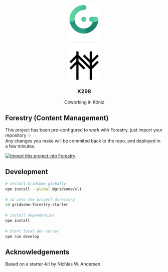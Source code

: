 <p align="center">
  <img src="static/gridsome-forestry.png" height="240">
  <h3 align="center">K298</h3>
  <p align="center">Coworking in Köniz<p>
</p>


## Forestry (Content Management)

This project has been pre-configured to work with Forestry, just import your repository ✨  
Any changes you make will be commited back to the repo, and deployed in a few minutes.

<p>
  <a href="https://app.forestry.io/quick-start?repo=itsnwa/gridsome-forestry-starter&amp;provider=github&amp;engine=vuepress" rel="nofollow"><img src="https://camo.githubusercontent.com/2455e97e4e989374a355fb0bea7ad364f2561c92/68747470733a2f2f6173736574732e666f7265737472792e696f2f696d706f72742d746f2d666f7265737472794b2e737667" alt="Import this project into Forestry" data-canonical-src="https://assets.forestry.io/import-to-forestryK.svg" style="max-width:100%;"></a>
</p>


## Development

```bash
# install Gridsome globally
npm install --global @gridsome/cli

# cd into the project directory
cd gridsome-forestry-starter

# install dependencies
npm install

# Start local dev server
npm run develop
```


## Acknowledgements

Based on a starter-kit by Nichlas W. Andersen.
